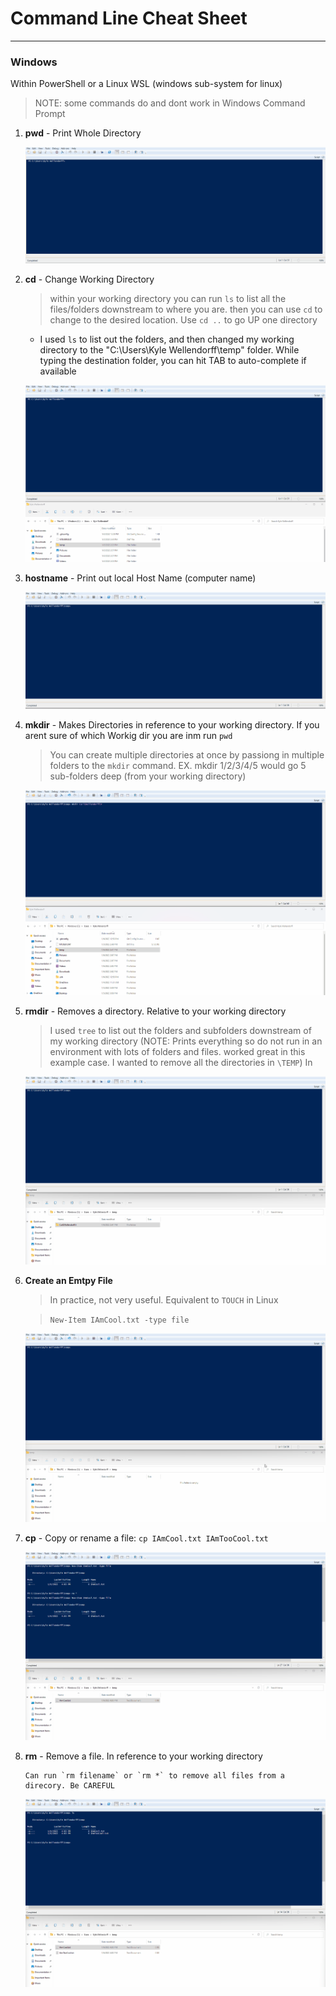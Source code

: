 # Command Line Cheat Sheet
---
### Windows
Within PowerShell or a Linux WSL (windows sub-system for linux) 
> NOTE: some commands do and dont work in Windows Command Prompt

1. **pwd** - Print Whole Directory
   
    ![pwd](Attachments/pwd.gif)

2. **cd** - Change Working Directory
   > within your working directory you can run `ls` to list all the files/folders downstream to where you are. then you can use `cd` to change to the desired location. Use `cd ..` to go UP one directory
   - I used `ls` to list out the folders, and then changed my working directory to the "C:\Users\Kyle Wellendorff\temp" folder. While typing the destination folder, you can hit TAB to auto-complete if available  
  

    ![cd](Attachments/cd.gif)

3. **hostname** - Print out local Host Name (computer name)

    ![hostname](Attachments/hostname.gif)

4. **mkdir** - Makes Directories in reference to your working directory. If you arent sure of which Workig dir you are inm run `pwd`
   >You can create multiple directories at once by passiong in multiple folders to the `mkdir` command. EX. mkdir 1/2/3/4/5 would go 5 sub-folders deep (from your working directory)

    ![mkdir](Attachments/mkdir.gif)


    
5. **rmdir** - Removes a directory. Relative to your working directory 
    > I used `tree` to list out the folders and subfolders downstream of my working directory (NOTE: Prints everything so do not run in an environment with lots of folders and files. worked great in this example case. I wanted to remove all the directories in `\TEMP`)
    >In 

    ![rmdir](Attachments/rmdir.gif)

6. **Create an Emtpy File**
   >In practice, not very useful. Equivalent to `TOUCH` in Linux
   
   >`New-Item IAmCool.txt -type file`

    ![CreateEmptyFile](Attachments/CreateEmptyFile.gif)


7. **cp** - Copy or rename a file: `cp IAmCool.txt IAmTooCool.txt`

    ![CopyRenameFile](Attachments/CopyRenameFile.gif)

8. **rm** - Remove a file. In reference to your working directory
    ```
    Can run `rm filename` or `rm *` to remove all files from a direcory. Be CAREFUL
    ```


    ![RemoveFile](Attachments/RemoveFile.gif)